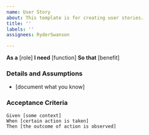 ```yaml
---
name: User Story
about: This template is for creating user stories.
title: ''
labels: ''
assignees: RyderSwanson

---
```


**As a** [role]
**I need** [function]
**So that** [benefit]
### Details and Assumptions
* [document what you know]
### Acceptance Criteria
```gherkin
Given [some context]
When [certain action is taken]
Then [the outcome of action is observed]
```
